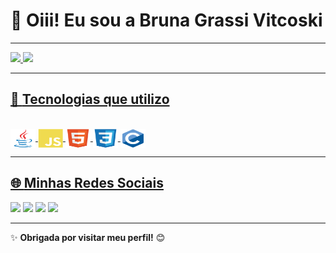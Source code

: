 # 👋 **Oiii! Eu sou a Bruna Grassi Vitcoski**

---

<div>
  <a href="https://github.com/bruna-vitcoski">
  <img height="180em" src="https://github-readme-stats.vercel.app/api?username=bruna-vitcoski&show_icons=true&theme=dracula&include_all_commits=true&count_private=true"/>
  <img height="180em" src="https://github-readme-stats.vercel.app/api/top-langs/?username=bruna-vitcoski&layout=compact&langs_count=16&theme=dracula"/>
</div>
    
---

## 🚀 **Tecnologias que utilizo**

<div style="display: inline_block"><br>
  <img align="center" alt="Bruna-Java" height="30" width="40" src="https://raw.githubusercontent.com/devicons/devicon/master/icons/java/java-original.svg">
  <img align="center" alt="Bruna-Js" height="30" width="40" src="https://raw.githubusercontent.com/devicons/devicon/master/icons/javascript/javascript-plain.svg">
  <img align="center" alt="Bruna-HTML" height="30" width="40" src="https://raw.githubusercontent.com/devicons/devicon/master/icons/html5/html5-original.svg">
  <img align="center" alt="Bruna-CSS" height="30" width="40" src="https://raw.githubusercontent.com/devicons/devicon/master/icons/css3/css3-original.svg">
  <img align="center" alt="Bruna-C" height="30" width="40" src="https://raw.githubusercontent.com/devicons/devicon/master/icons/c/c-original.svg">
</div>

---

## 🌐 **Minhas Redes Sociais**

<div> 
  <a href="https://instagram.com/bruna-vitcoski" target="_blank"><img src="https://img.shields.io/badge/Instagram-Rosa?style=for-the-badge&logo=instagram&logoColor=white" target="_blank"></a>
 <a href="https://discord.gg/G9GPg5SA75" target="_blank"><img src="https://img.shields.io/badge/Discord-Azul?style=for-the-badge&logo=discord&logoColor=white" target="_blank"></a> 
  <a href="brunagrassi1@gmail.com"><img src="https://img.shields.io/badge/Gmail-Cinza?style=for-the-badge&logo=gmail&logoColor=white" target="_blank"></a>
  <a href="https://www.linkedin.com/in/bruna-vitcoski" target="_blank"><img src="https://img.shields.io/badge/LinkedIn-Azul?style=for-the-badge&logo=linkedin&logoColor=white" target="_blank"></a> 
</div>

---
✨ **Obrigada por visitar meu perfil!** 😊
